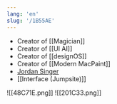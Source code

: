 ```yaml
---
lang: 'en'
slug: '/1B55AE'
---
```


- Creator of [[Magician]]
- Creator of [[UI AI]]
- Creator of [[designOS]]
- Creator of [[Modern MacPaint]]
- [Jordan Singer](https://ibuildmyideas.com/)
- [[Interface (Jumpsite)]]

![[48C71E.png]]
![[201C33.png]]
